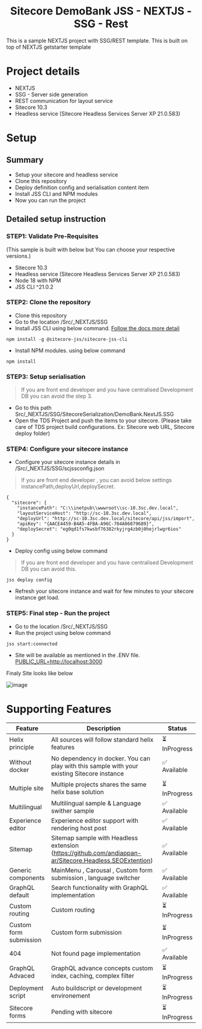 <h1 align="center">Sitecore DemoBank JSS - NEXTJS - SSG - Rest</h1>
This is a sample NEXTJS project with SSG/REST template. This is built on top of NEXTJS getstarter template

# Project details
* NEXTJS 
* SSG - Server side generation
* REST communication for layout service
* Sitecore 10.3
* Headless service (Sitecore Headless Services Server XP 21.0.583)

# Setup
## Summary
* Setup your sitecore and headless service
* Clone this repository
* Deploy definition config and serialisation content item
* Install JSS CLI and NPM modules
* Now you can run the project

## Detailed setup instruction
### STEP1: Validate Pre-Requisites 
(This sample is built with below but You can choose your respective versions.)
* Sitecore 10.3
* Headless service (Sitecore Headless Services Server XP 21.0.583)
* Node 18 with NPM
* JSS CLI ^21.0.2

### STEP2: Clone the repository
* Clone this repository
* Go to the location /Src/_NEXTJS/SSG
* Install JSS CLI using below command. [Follow the docs more detail](https://doc.sitecore.com/xp/en/developers/hd/200/sitecore-headless-development/install-the-jss-cli-globally.html)
```
npm install -g @sitecore-jss/sitecore-jss-cli
```
* Install NPM modules. using below command
```
npm install
```

### STEP3: Setup serialisation
> If you are front end developer and you have centralised Development DB you can avoid the step 3.
* Go to this path Src/_NEXTJS/SSG/SitecoreSerialization/DemoBank.NextJS.SSG
* Open the TDS Project and push the items to your sitecore.
(Please take care of TDS project build configurations. Ex: Sitecore web URL, Sitecore deploy folder)

### STEP4: Configure your sitecore instance
* Configure your sitecore instance details in /Src/_NEXTJS/SSG/scjssconfig.json
> If you are front end developer , you can avoid below settings instancePath,deployUrl,deploySecret.
```
{
  "sitecore": {
    "instancePath": "C:\\inetpub\\wwwroot\\sc-10.3sc.dev.local",
    "layoutServiceHost": "http://sc-10.3sc.dev.local",
    "deployUrl": "http://sc-10.3sc.dev.local/sitecore/api/jss/import",
    "apiKey": "{AACE4459-B4A5-4FBA-A96C-704A06079689}",
    "deploySecret": "eg0qd1fs7kwsbf76382rkyjrg4zb0j0hejrlwgr6ios"    
  }
}
```
* Deploy config using below command
> If you are front end developer and you have centralised Development DB you can avoid this.
```
jss deploy config
```
* Refresh your sitecore instance and wait for few minutes to your sitecore instance get load.

### STEP5: Final step - Run the project
* Go to the location /Src/_NEXTJS/SSG
* Run the project using below command
```
jss start:connected
```
* Site will be available as mentioned in the .ENV file. 
[PUBLIC_URL=http://localhost:3000](PUBLIC_URL=http://localhost:3000)

Finaly Site looks like below

![image](https://user-images.githubusercontent.com/11770345/210638212-0ed0916d-6bd5-47b4-9a24-5b3a81fec36d.png)


# Supporting Features

| Feature  | Description | Status |
| ------------- | ------------- | ------------- |
| Helix principle  | All sources will follow standard helix features  | ⏳	InProgress |
| Without docker  | No dependency in docker. You can play with this sample with your existing Sitecore instance  | ✅	Available |
| Multiple site  | Multiple projects shares the same helix base solution  | ⏳	InProgress |
| Multilingual  | Multilingual sample & Language swither sample  | ✅	Available |
| Experience editor  | Experience editor support with rendering host post  | ✅	Available |
| Sitemap  | Sitemap sample with Headless extension (https://github.com/andiappan-ar/Sitecore.Headless.SEOExtention)  | ✅	Available |
| Generic components  | MainMenu , Carousal , Custom form submission , language switcher| ✅	Available |
| GraphQL default  | Search functionality with GraphQL implementation | ✅	Available |
| Custom routing  | Custom routing| ⏳	InProgress |
| Custom form submission  | Custom form submission| ⏳	InProgress |
| 404  | Not found page implementation| ✅	Available |
| GraphQL Advaced  | GraphQL advance concepts custom index, caching, complex filter | ⏳	InProgress |
| Deployment script  | Auto buildscript or development environement | ⏳	InProgress |
| Sitecore forms  | Pending with sitecore | ⏳	InProgress |




